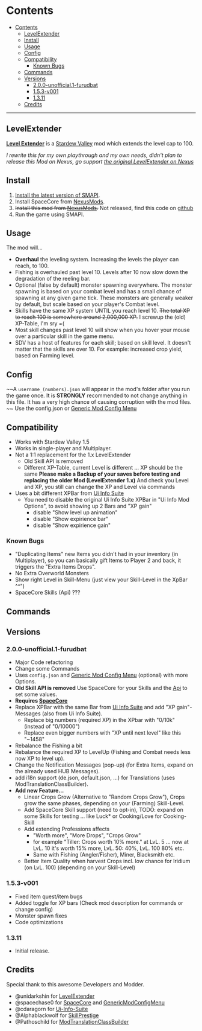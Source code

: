 
# Contents
- [Contents](#contents)
  - [LevelExtender](#levelextender)
  - [Install](#install)
  - [Usage](#usage)
  - [Config](#config)
  - [Compatibility](#compatibility)
    - [Known Bugs](#known-bugs)
  - [Commands](#commands)
  - [Versions](#versions)
    - [2.0.0-unofficial.1-furudbat](#200-unofficial1-furudbat)
    - [1.5.3-v001](#153-v001)
    - [1.3.11](#1311)
  - [Credits](#credits)
 --------------------------------------------------------

## LevelExtender

[**Level Extender**](https://www.nexusmods.com/stardewvalley/mods/1471) is a [Stardew Valley](http://stardewvalley.net/) mod which extends the level cap to 100.

_I rewrite this for my own playthrough and my own needs, didn't plan to release this Mod on Nexus, go support [the original LevelExtender on Nexus](https://www.nexusmods.com/stardewvalley/mods/1471)_

## Install

1. [Install the latest version of SMAPI](https://smapi.io).
2. Install SpaceCore from [NexusMods](https://www.nexusmods.com/stardewvalley/mods/1348).
3. ~~Install this mod from [NexusMods](https://www.nexusmods.com/stardewvalley/mods/1471).~~ Not released, find this code on [github](https://github.com/furudbat/Stardew-Mods/tree/master/Mods/LevelExtender)
4. Run the game using SMAPI.

## Usage

The mod will...

* **Overhaul** the leveling system. Increasing the levels the player can reach, to 100.
* Fishing is overhauled past level 10. Levels after 10 now slow down the degradation of the reeling bar.
* Optional (false by default) monster spawning everywhere. The monster spawning is based on your combat level and has a small chance of spawning at any given game tick. These monsters are generally weaker by default, but scale based on your player's Combat level. 
* Skills have the same XP system UNTIL you reach level 10. ~~The total XP to reach 100 is somewhere around 2,000,000 XP.~~ I screwup the (old) XP-Table, I'm sry =(
* Most skill changes past level 10 will show when you hover your mouse over a particular skill in the game menu.
* SDV has a host of features for each skill; based on skill level. It doesn't matter that the skills are over 10. For example: increased crop yield, based on Farming level.

## Config

~~A `username_(numbers).json` will appear in the mod's folder after you run the game once. It is **STRONGLY** recommended to not change anything in this file. It has a very high chance of causing corruption with the mod files. ~~
Use the config.json or [Generic Mod Config Menu](https://www.nexusmods.com/stardewvalley/mods/5098)

## Compatibility

* Works with Stardew Valley 1.5
* Works in single-player and Multiplayer.
* Not a 1:1 replacement for the 1.x LevelExtender
   * Old Skill API is removed
   * Different XP-Table, current Level is different ... XP should be the same
     **Please make a Backup of your saves before testing and replacing the older Mod (LevelExtender 1.x)**
     And check you Level and XP, you still can change the XP and Level via commands
* Uses a bit different XPBar from [Ui Info Suite](https://www.nexusmods.com/stardewvalley/mods/1150)
   * You need to disable the original Ui Info Suite XPBar in "Ui Info Mod Options", to avoid showing up 2 Bars and "XP gain"
      * disable "Show level up animation"
      * disable "Show expirience bar"
      * disable "Show expirience gain"

### Known Bugs

 * "Duplicating Items" new Items you didn't had in your inventory (in Multiplayer), 
   so you can basically gift Items to Player 2 and back, it triggers the "Extra Items Drops".
 * No Extra Overworld Monsters
 * Show right Level in Skill-Menu (just view your Skill-Level in the XpBar ^^")
 * SpaceCore Skills (Api) ???

## Commands

## Versions

### 2.0.0-unofficial.1-furudbat

 * Major Code refactoring
 * Change some Commands
 * Uses `config.json` and [Generic Mod Config Menu](https://www.nexusmods.com/stardewvalley/mods/5098) (optional) with more Options.
 * **Old Skill API is removed** Use SpaceCore for your Skills and the [Api](Api.cs) to set some values.
 * **Requires [SpaceCore](https://www.nexusmods.com/stardewvalley/mods/1348)**
 * Replace XPBar with the same Bar from [Ui Info Suite](https://www.nexusmods.com/stardewvalley/mods/1150) and add "XP gain"-Messages (also from Ui Info Suite).
    * Replace big numbers (required XP) in the XPbar with "0/10k" (instead of "0/10000")
    * Replace even bigger numbers with "XP until next level" like this "~1458"
 * Rebalance the Fishing a bit
 * Rebalance the required XP to LevelUp (Fishing and Combat needs less now XP to level up).
 * Change the Notification Messages (pop-up) (for Extra Items, expand on the already used HUB Messages).
 * add i18n support (de.json, default.json, ...) for Translations (uses ModTranslationClassBuilder).
 * **Add new Feature...**
    * Linear Crops Grow (Alternative to "Random Crops Grow"), Crops grow the same phases, depending on your (Farming) Skill-Level.
    * Add SpaceCore Skill support (need to opt-in), TODO: expand on some Skills for testing ... like Luck* or Cooking/Love for Cooking-Skill
    * Add extending Professions affects
       * "Worth more", "More Drops", "Crops Grow"
       * for example "Tiller: Crops worth 10% more." at LvL. 5 ... now at LvL. 10 it's worth 15% more, LvL. 50: 40%, LvL. 100 80% etc.
       * Same with Fishing (Angler/Fisher), Miner, Blacksmith etc.
    * Better Item Quality when harvest Crops incl. low chance for Iridium (on LvL. 100) (depending on your Skill-Level)


### 1.5.3-v001

 * Fixed item quest/item bugs
 * Added toggle for XP bars (Check mod description for commands or change config)
 * Monster spawn fixes 
 * Code optimizations

### 1.3.11

 * Initial release.


## Credits

Special thank to this awesome Developers and Modder.

 * @unidarkshin for [LevelExtender](https://github.com/unidarkshin/Stardew-Mods/tree/master/Mods/LevelExtender)
 * @spacechase0 for [SpaceCore](https://github.com/spacechase0/SpaceCore_SDV) and [GenericModConfigMenu](https://github.com/spacechase0/GenericModConfigMenu)
 * @cdaragorn for [Ui-Info-Suite](https://github.com/cdaragorn/Ui-Info-Suite)
 * @Alphablackwolf for [SkillPrestige](https://github.com/Alphablackwolf/SkillPrestige)
 * @Pathoschild for [ModTranslationClassBuilder](https://github.com/Pathoschild/SMAPI-ModTranslationClassBuilder)